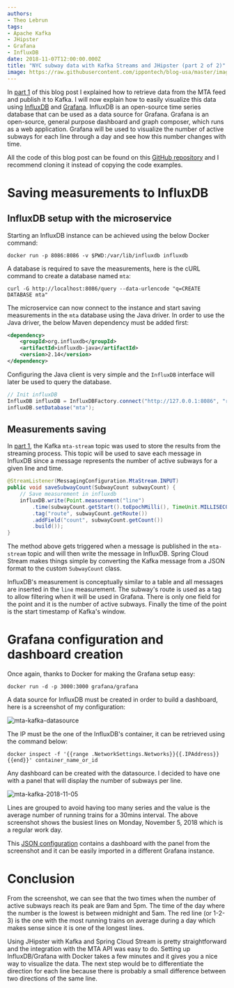 ```yaml
---
authors:
- Theo Lebrun
tags:
- Apache Kafka
- JHipster
- Grafana
- InfluxDB
date: 2018-11-07T12:00:00.000Z
title: "NYC subway data with Kafka Streams and JHipster (part 2 of 2)"
image: https://raw.githubusercontent.com/ippontech/blog-usa/master/images/2018/11/mta-kafka-logo.png
---
```


In [part 1](https://blog.ippon.tech/nyc-subway-data-with-kafka-streams-and-jhipster-part-1/) of this blog post I explained how to retrieve data from the MTA feed and publish it to Kafka. I will now explain how to easily visualize this data using [InfluxDB](https://www.influxdata.com/) and [Grafana](https://grafana.com/). InfluxDB is an open-source time series database that can be used as a data source for Grafana. Grafana is an open-source, general purpose dashboard and graph composer, which runs as a web application. Grafana will be used to visualize the number of active subways for each line through a day and see how this number changes with time.

All the code of this blog post can be found on this [GitHub repository](https://github.com/Falydoor/mta-kafka) and I recommend cloning it instead of copying the code examples.

# Saving measurements to InfluxDB

## InfluxDB setup with the microservice

Starting an InfluxDB instance can be achieved using the below Docker command:

```docker run -p 8086:8086 -v $PWD:/var/lib/influxdb influxdb```

A database is required to save the measurements, here is the cURL command to create a database named `mta`:

```curl -G http://localhost:8086/query --data-urlencode "q=CREATE DATABASE mta"```

The microservice can now connect to the instance and start saving measurements in the `mta` database using the Java driver. In order to use the Java driver, the below Maven dependency must be added first:

```xml
<dependency>
    <groupId>org.influxdb</groupId>
    <artifactId>influxdb-java</artifactId>
    <version>2.14</version>
</dependency>
```

Configuring the Java client is very simple and the `InfluxDB` interface will later be used to query the database.

```java
// Init influxDB
InfluxDB influxDB = InfluxDBFactory.connect("http://127.0.0.1:8086", "root", "root");
influxDB.setDatabase("mta");
```

## Measurements saving

In [part 1](https://blog.ippon.tech/nyc-subway-data-with-kafka-streams-and-jhipster-part-1/), the Kafka `mta-stream` topic was used to store the results from the streaming process. This topic will be used to save each message in InfluxDB since a message represents the number of active subways for a given line and time.

```java
@StreamListener(MessagingConfiguration.MtaStream.INPUT)
public void saveSubwayCount(SubwayCount subwayCount) {
    // Save measurement in influxdb
    influxDB.write(Point.measurement("line")
        .time(subwayCount.getStart().toEpochMilli(), TimeUnit.MILLISECONDS)
        .tag("route", subwayCount.getRoute())
        .addField("count", subwayCount.getCount())
        .build());
}
```

The method above gets triggered when a message is published in the `mta-stream` topic and will then write the message in InfluxDB. Spring Cloud Stream makes things simple by converting the Kafka message from a JSON format to the custom `SubwayCount` class.

InfluxDB's measurement is conceptually similar to a table and all messages are inserted in the `line` measurement. The subway's route is used as a tag to allow filtering when it will be used in Grafana. There is only one field for the point and it is the number of active subways. Finally the time of the point is the start timestamp of Kafka's window.

# Grafana configuration and dashboard creation

Once again, thanks to Docker for making the Grafana setup easy:

```docker run -d -p 3000:3000 grafana/grafana```

A data source for InfluxDB must be created in order to build a dashboard, here is a screenshot of my configuration:

![mta-kafka-datasource](https://raw.githubusercontent.com/ippontech/blog-usa/master/images/2018/11/mta-kafka-datasource.png)

The IP must be the one of the InfluxDB's container, it can be retrieved using the command below:

```docker inspect -f '{{range .NetworkSettings.Networks}}{{.IPAddress}}{{end}}' container_name_or_id```

Any dashboard can be created with the datasource. I decided to have one with a panel that will display the number of subways per line.

![mta-kafka-2018-11-05](https://raw.githubusercontent.com/ippontech/blog-usa/master/images/2018/11/mta-kafka-2018-11-05.png)

Lines are grouped to avoid having too many series and the value is the average number of running trains for a 30mins interval. The above screenshot shows the busiest lines on Monday, November 5, 2018 which is a regular work day.

This [JSON configuration](https://raw.githubusercontent.com/Falydoor/mta-kafka/master/dashboard.json) contains a dashboard with the panel from the screenshot and it can be easily imported in a different Grafana instance.

# Conclusion

From the screenshot, we can see that the two times when the number of active subways reach its peak are 9am and 5pm. The time of the day where the number is the lowest is between midnight and 5am. The red line (or 1-2-3) is the one with the most running trains on average during a day which makes sense since it is one of the longest lines.

Using JHipster with Kafka and Spring Cloud Stream is pretty straightforward and the integration with the MTA API was easy to do. Setting up InfluxDB/Grafana with Docker takes a few minutes and it gives you a nice way to visualize the data. The next step would be to differentiate the direction for each line because there is probably a small difference between two directions of the same line.

